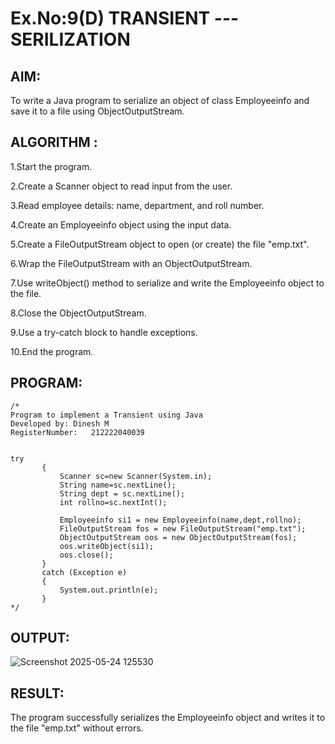 # Ex.No:9(D) TRANSIENT ---SERILIZATION

## AIM:
To write a Java program to serialize an object of class Employeeinfo and save it to a file using ObjectOutputStream.

## ALGORITHM :
1.Start the program.

2.Create a Scanner object to read input from the user.

3.Read employee details: name, department, and roll number.

4.Create an Employeeinfo object using the input data.

5.Create a FileOutputStream object to open (or create) the file "emp.txt".

6.Wrap the FileOutputStream with an ObjectOutputStream.

7.Use writeObject() method to serialize and write the Employeeinfo object to the file.

8.Close the ObjectOutputStream.

9.Use a try-catch block to handle exceptions.

10.End the program.




## PROGRAM:
 ```
/*
Program to implement a Transient using Java
Developed by: Dinesh M
RegisterNumber:   212222040039

 
 try
        {
            Scanner sc=new Scanner(System.in);
            String name=sc.nextLine();
            String dept = sc.nextLine();
            int rollno=sc.nextInt();
           
            Employeeinfo si1 = new Employeeinfo(name,dept,rollno);
            FileOutputStream fos = new FileOutputStream("emp.txt");
            ObjectOutputStream oos = new ObjectOutputStream(fos);
            oos.writeObject(si1);
            oos.close();
        }
        catch (Exception e)
        {
            System.out.println(e);
        } 
*/
```








## OUTPUT:
![Screenshot 2025-05-24 125530](https://github.com/user-attachments/assets/6c438bf0-1e3b-4c9f-bd2c-d7faa57b19b8)



## RESULT:
The program successfully serializes the Employeeinfo object and writes it to the file "emp.txt" without errors.

